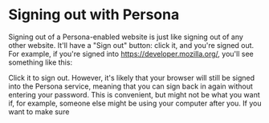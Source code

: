# Signing out with Persona #

Signing out of a Persona-enabled website is just like signing out of any other website. It'll have a "Sign out" button: click it, and you're signed out. For example, if you're signed into https://developer.mozilla.org/, you'll see something like this:

<!-- screenshot -->

Click it to sign out. However, it's likely that your browser will still be signed into the Persona service, meaning that you can sign back in again without entering your password. This is convenient, but might not be what you want if, for example, someone else might be using your computer after you. If you want to make sure 